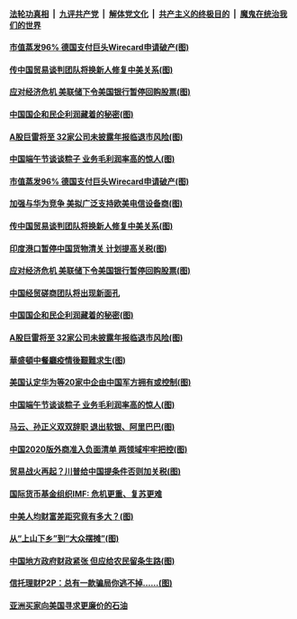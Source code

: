 

####  [法轮功真相](../../../../basic/blob/master/README.md?t=06270302) &nbsp;|&nbsp; [九评共产党](../../../../9ping.md/blob/master/README.md?t=06270302) &nbsp;|&nbsp; [解体党文化](../../../../jtdwh.md/blob/master/README.md?t=06270302)  &nbsp;|&nbsp; [共产主义的终极目的](../../../../gczydzjmd.md/blob/master/README.md?t=06270302) &nbsp;|&nbsp; [魔鬼在统治我们的世界](../../../../mgztzwmdsj.md/blob/master/README.md?t=06270302) 

#### [市值蒸发96% 德国支付巨头Wirecard申请破产(图)](../pages/p5/937805.md?t=06270302) 

#### [传中国贸易谈判团队将换新人修复中美关系(图)](../pages/p5/937793.md?t=06270302) 

#### [应对经济危机 美联储下令美国银行暂停回购股票(图)](../pages/p5/937760.md?t=06270302) 

#### [中国国企和民企利润藏着的秘密(图)](../pages/p5/937711.md?t=06270302) 

#### [A股巨雷将至 32家公司未披露年报临退市风险(图)](../pages/p5/937727.md?t=06270302) 

#### [中国端午节谈谈粽子 业务毛利润率高的惊人(图)](../pages/p5/937695.md?t=06270302) 

#### [市值蒸发96% 德国支付巨头Wirecard申请破产(图)](../pages/p5/937805.md?t=06270302) 

#### [加强与华为竞争 美拟广泛支持欧美电信设备商(图)](../pages/p5/937802.md?t=06270302) 

#### [传中国贸易谈判团队将换新人修复中美关系(图)](../pages/p5/937793.md?t=06270302) 

#### [印度港口暂停中国货物清关 计划提高关税(图)](../pages/p5/937779.md?t=06270302) 

#### [应对经济危机 美联储下令美国银行暂停回购股票(图)](../pages/p5/937760.md?t=06270302) 

#### [中国经贸磋商团队将出现新面孔](../pages/p5/937736.md?t=06270302) 

#### [中国国企和民企利润藏着的秘密(图)](../pages/p5/937711.md?t=06270302) 

#### [A股巨雷将至 32家公司未披露年报临退市风险(图)](../pages/p5/937727.md?t=06270302) 

#### [華盛頓中餐廳疫情後艱難求生(图)](../pages/p5/937726.md?t=06270302) 

#### [美国认定华为等20家中企由中国军方拥有或控制(图)](../pages/p5/937724.md?t=06270302) 

#### [中国端午节谈谈粽子 业务毛利润率高的惊人(图)](../pages/p5/937695.md?t=06270302) 

#### [马云、孙正义双双辞职 退出软银、阿里巴巴(图)](../pages/p5/937690.md?t=06270302) 

#### [中国2020版外商准入负面清单 两领域牢牢把控(图)](../pages/p5/937687.md?t=06270302) 

#### [贸易战火再起？川普给中国提条件否则加关税(图)](../pages/p5/937682.md?t=06270302) 

#### [国际货币基金组织IMF: 危机更重、复苏更难](../pages/p5/937676.md?t=06270302) 

#### [中美人均财富差距究竟有多大？(图)](../pages/p5/937633.md?t=06270302) 

#### [从“上山下乡”到“大众摆摊”(图)](../pages/p5/937620.md?t=06270302) 

#### [中国地方政府财政紧张 但应给农民留条生路(图)](../pages/p5/937593.md?t=06270302) 

#### [信托理财P2P：总有一款骗局你逃不掉……(图)](../pages/p5/937618.md?t=06270302) 

#### [亚洲买家向美国寻求更廉价的石油](../pages/p5/937608.md?t=06270302) 

